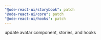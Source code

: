 ```yaml
---
"@ode-react-ui/storybook": patch
"@ode-react-ui/core": patch
"@ode-react-ui/hooks": patch
---
```


update avatar component, stories, and hooks
